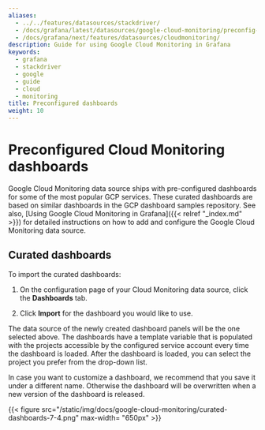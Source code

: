 ```yaml
---
aliases:
  - ../../features/datasources/stackdriver/
  - /docs/grafana/latest/datasources/google-cloud-monitoring/preconfig-cloud-monitoring-dashboards/
  - /docs/grafana/next/features/datasources/cloudmonitoring/
description: Guide for using Google Cloud Monitoring in Grafana
keywords:
  - grafana
  - stackdriver
  - google
  - guide
  - cloud
  - monitoring
title: Preconfigured dashboards
weight: 10
---
```


# Preconfigured Cloud Monitoring dashboards

Google Cloud Monitoring data source ships with pre-configured dashboards for some of the most popular GCP services. These curated dashboards are based on similar dashboards in the GCP dashboard samples repository. See also, [Using Google Cloud Monitoring in Grafana]({{< relref "_index.md" >}}) for detailed instructions on how to add and configure the Google Cloud Monitoring data source.

## Curated dashboards

To import the curated dashboards:

1. On the configuration page of your Cloud Monitoring data source, click the **Dashboards** tab.

1. Click **Import** for the dashboard you would like to use.

The data source of the newly created dashboard panels will be the one selected above. The dashboards have a template variable that is populated with the projects accessible by the configured service account every time the dashboard is loaded. After the dashboard is loaded, you can select the project you prefer from the drop-down list.

In case you want to customize a dashboard, we recommend that you save it under a different name. Otherwise the dashboard will be overwritten when a new version of the dashboard is released.

{{< figure src="/static/img/docs/google-cloud-monitoring/curated-dashboards-7-4.png" max-width= "650px" >}}
